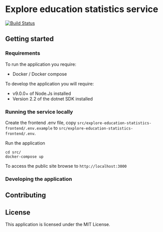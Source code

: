 # Explore education statistics service
[![Build Status](https://dev.azure.com/dfe-statistics/Explore%20education%20statistics/_apis/build/status/Application?branchName=master)](https://dev.azure.com/dfe-statistics/Explore%20education%20statistics/_build/latest?definitionId=8&branchName=master)

## Getting started

### Requirements
To run the application you require:
- Docker / Docker compose 

To develop the application you will require:
- v9.0.0+ of Node.Js installed
- Version 2.2 of the dotnet SDK installed

### Running the service locally
Create the frontend .env file, copy `src/explore-education-statistics-frontend/.env.example` to `src/explore-education-statistics-frontend/.env`.

Run the application
```
cd src/
docker-compose up
```
To access the public site browse to `http://localhost:3000`

### Developing the application


## Contributing


## License
This application is licensed under the MIT License.
